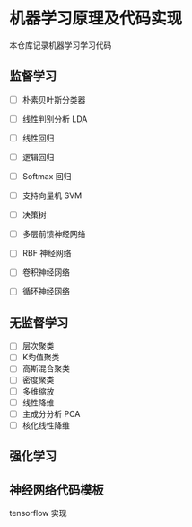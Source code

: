 # 机器学习原理及代码实现

本仓库记录机器学习学习代码



## 监督学习

- [ ] 朴素贝叶斯分类器
- [ ] 线性判别分析 LDA

- [ ] 线性回归
- [ ] 逻辑回归
- [ ] Softmax 回归

- [ ] 支持向量机 SVM
- [ ] 决策树
- [ ] 多层前馈神经网络
- [ ] RBF 神经网络
- [ ] 卷积神经网络
- [ ] 循环神经网络

## 无监督学习

- [ ] 层次聚类
- [ ] K均值聚类
- [ ] 高斯混合聚类
- [ ] 密度聚类
- [ ] 多维缩放
- [ ] 线性降维
- [ ] 主成分分析 PCA
- [ ] 核化线性降维

## 强化学习





## 神经网络代码模板

tensorflow 实现